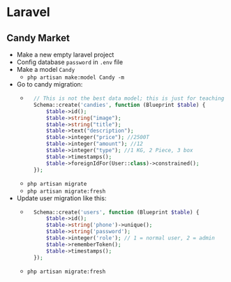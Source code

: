 # Laravel
## Candy Market
- Make a new empty laravel project
- Config database `password` in `.env` file
- Make a model `Candy`
    - `php artisan make:model Candy -m`
- Go to candy migration:
    - ~~~php
        // This is not the best data model; this is just for teaching and learning
        Schema::create('candies', function (Blueprint $table) {
            $table->id();
            $table->string("image");
            $table->string("title");
            $table->text("description");
            $table->integer("price"); //2500T
            $table->integer("amount"); //12
            $table->integer("type"); //1 KG, 2 Piece, 3 box
            $table->timestamps();
            $table->foreignIdFor(User::class)->constrained();
        });
      ~~~
    - `php artisan migrate`
    - `php artisan migrate:fresh`
- Update user migration like this:
    - ~~~php
        Schema::create('users', function (Blueprint $table) {
            $table->id();
            $table->string('phone')->unique();
            $table->string('password');
            $table->integer('role'); // 1 = normal user, 2 = admin
            $table->rememberToken();
            $table->timestamps();
        });
      ~~~
    - `php artisan migrate:fresh`